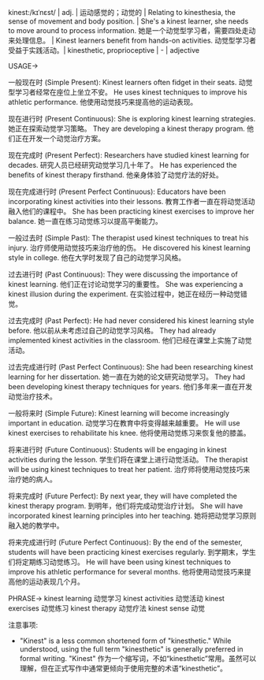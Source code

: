 kinest:/kɪˈnɛst/ | adj. | 运动感觉的；动觉的 | Relating to kinesthesia, the sense of movement and body position. |  She's a kinest learner, she needs to move around to process information. 她是一个动觉型学习者，需要四处走动来处理信息。 |  Kinest learners benefit from hands-on activities. 动觉型学习者受益于实践活动。|  kinesthetic, proprioceptive |  - | adjective

USAGE->

一般现在时 (Simple Present):
Kinest learners often fidget in their seats. 动觉型学习者经常在座位上坐立不安。
He uses kinest techniques to improve his athletic performance. 他使用动觉技巧来提高他的运动表现。

现在进行时 (Present Continuous):
She is exploring kinest learning strategies. 她正在探索动觉学习策略。
They are developing a kinest therapy program. 他们正在开发一个动觉治疗方案。

现在完成时 (Present Perfect):
Researchers have studied kinest learning for decades.  研究人员已经研究动觉学习几十年了。
He has experienced the benefits of kinest therapy firsthand. 他亲身体验了动觉疗法的好处。


现在完成进行时 (Present Perfect Continuous):
Educators have been incorporating kinest activities into their lessons. 教育工作者一直在将动觉活动融入他们的课程中。
She has been practicing kinest exercises to improve her balance. 她一直在练习动觉练习以提高平衡能力。


一般过去时 (Simple Past):
The therapist used kinest techniques to treat his injury.  治疗师使用动觉技巧来治疗他的伤。
He discovered his kinest learning style in college. 他在大学时发现了自己的动觉学习风格。

过去进行时 (Past Continuous):
They were discussing the importance of kinest learning. 他们正在讨论动觉学习的重要性。
She was experiencing a kinest illusion during the experiment.  在实验过程中，她正在经历一种动觉错觉。

过去完成时 (Past Perfect):
He had never considered his kinest learning style before.  他以前从未考虑过自己的动觉学习风格。
They had already implemented kinest activities in the classroom. 他们已经在课堂上实施了动觉活动。

过去完成进行时 (Past Perfect Continuous):
She had been researching kinest learning for her dissertation. 她一直在为她的论文研究动觉学习。
They had been developing kinest therapy techniques for years. 他们多年来一直在开发动觉治疗技术。

一般将来时 (Simple Future):
Kinest learning will become increasingly important in education. 动觉学习在教育中将变得越来越重要。
He will use kinest exercises to rehabilitate his knee. 他将使用动觉练习来恢复他的膝盖。


将来进行时 (Future Continuous):
Students will be engaging in kinest activities during the lesson. 学生们将在课堂上进行动觉活动。
The therapist will be using kinest techniques to treat her patient. 治疗师将使用动觉技巧来治疗她的病人。

将来完成时 (Future Perfect):
By next year, they will have completed the kinest therapy program. 到明年，他们将完成动觉治疗计划。
She will have incorporated kinest learning principles into her teaching. 她将把动觉学习原则融入她的教学中。

将来完成进行时 (Future Perfect Continuous):
By the end of the semester, students will have been practicing kinest exercises regularly. 到学期末，学生们将定期练习动觉练习。
He will have been using kinest techniques to improve his athletic performance for several months. 他将使用动觉技巧来提高他的运动表现几个月。


PHRASE->
kinest learning  动觉学习
kinest activities 动觉活动
kinest exercises 动觉练习
kinest therapy  动觉疗法
kinest sense 动觉


注意事项:
*  "Kinest" is a less common shortened form of "kinesthetic." While understood, using the full term "kinesthetic" is generally preferred in formal writing.  "Kinest" 作为一个缩写词，不如“kinesthetic”常用。虽然可以理解，但在正式写作中通常更倾向于使用完整的术语“kinesthetic”。

